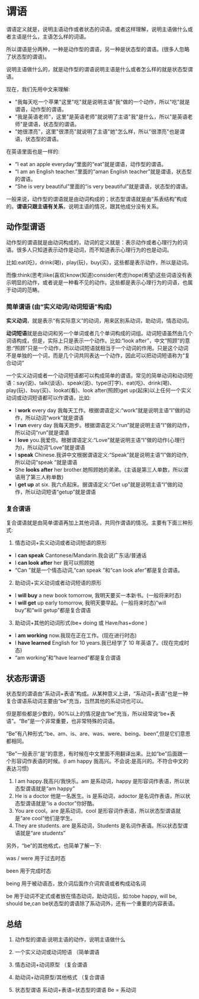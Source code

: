 # 谓语

谓语定义就是，说明主语动作或者状态的词语。或者这样理解，说明主语做什么或者主语是什么，主语怎么样的词语。

所以谓语是分两种，一种是动作型的谓语，另一种是状态型的谓语。(很多人忽略了状态型的谓语)。

说明主语做什么的，就是动作型的谓语说明主语是什么或者怎么样的就是状态型谓语。

现在，我们先用中文来理解:

- "我每天吃一个苹果"这里"吃"就是说明主语"我"做的一个动作，所以"吃"就是谓语，动作型的谓语。
- "我是英语老师"，这里"是英语老师"就说明了主语"我"是什么，所以"是英语老师"是谓语，状态型的谓语。
- "她很漂亮"，这里"很漂亮"就说明了主语"她"怎么样，所以"很漂亮"也是谓语，状态型的谓语。

在英语里面也是一样的:

- “I eat an apple everyday”里面的“eat”就是谓语，动作型的谓语。
- “I am an English teacher.”里面的“aman English teacher”就是谓语，状态型的谓语。
- “She is very beautiful”里面的“is very beautiful”就是谓语，状态型的谓语。

一般来说，动作型的谓语就是由动词构成的；状态型谓语就是由“系表结构”构成的。**谓语只跟主语有关系**，说明主语的情况，跟其他成分没有关系。

## 动作型谓语

动作型的谓语就是由动词构成的，动词的定义就是：表示动作或者心理行为的词语。很多人只知道表示动作是动词，而不知道表示心理行为的也是动词。

比如:eat(吃)，drink(喝)，play(玩)，buy(买)，这些都是表示动作，所以是动词。

而像:think(思考)like(喜欢)know(知道)consider(考虑)hope(希望)这些词语没有表示明显的动作，或者说是一种看不见的动作。这些都是表示心理行为的词语，也属于动词的范畴。

### 简单谓语 (由“实义动词/动词短语”构成)

**实义动词**，就是表示“有实际意义”的动词，用来区别系动词，助动词，情态动词。

**动词短语**就是由动词和另一个单词或者几个单词构成的词组。动词短语虽然由几个词语构成，但是，实际上只是表示一个动作。比如:“look after”，中文“照顾”的意思:“照顾”只是一个动作，所以动词短语就相当于一个动词的作用。只是这个动词不是单独的一个词，而是几个词共同表达一个动作，因此可以把动词短语称为“复合动词”

一个实义动词或者一个动词短语都可以构成简单的谓语。常见的简单动词和动词短语：say(说)、talk(谈话)、speak(说)、type(打字)、eat(吃)、drink(喝)、play(玩)、buy(买)、lookat(看)、look after(照顾)get up(起床)以上任何一个实义动词或动词短语都可以作谓语，比如:

- I **work** every day 我每天工作。根据谓语定义:“work”就是说明主语“I”做的动作，所以动词“work”就是谓语
- I **run** every day 我每天跑步。根据谓语定义:“run”就是说明主语“I”做的动作，所以动词“run”就是谓语
- I **love** you.我爱你。根据谓语定义:“Love”就是说明主语“I”做的动作(心理行为)，所以动词“Love”就是谓语
- I **speak** Chinese.我讲中文根据谓语定义:“Speak”就是说明主语“I”做的动作,所以动词“speak ”就是谓语
- She **looks after** her brother.她照顾她的弟弟。(主语是第三人单数，所以谓语用了第三人称单数)
- I **get up** at six. 我六点起床。据谓语定义:“Get up”就是说明主语“I”做的动作，所以动词短语“getup”就是谓语

### 复合谓语

复合谓语就是由简单谓语再加上其他词语，共同作谓语的情况。主要有下面三种形式:

1. 情态动词+实义动词或者动词短语的原形

- I **can speak** Cantonese/Mandarin.我会说广东话/普通话
- I **can look after** her 我可以照顾她
- “Can ”就是一个情态动词,“can speak ”和“can look afer”都是复合谓语。

2. 助动词+实义动词或者动词短语的原形

- I **will buy** a new book tomorrow, 我明天要买一本新书。(一般将来时态)
- I **will get** up early tomorrow, 我明天要早起。(一般将来时态)“will buy”和“will getup”都是复合谓语

3. 助动词+其他的动词形式(be+ doing 或 Have/has+done )

- I **am working** now.我现在正在工作。(现在进行时态)
- I **have learned** English for 10 years.我已经学了 10 年英语了。(现在完成时态)
- “am working”和“have learned”都是复合谓语

## 状态形谓语

状态型的谓语由“系动词+表语”构成。从某种意义上讲，“系动词+表语”也是一种复合谓语系动词主要由“be”充当，当然其他的系动词也可以。

但是那些都是少数的，90%以上的情况是由“be”充当，所以经常说“be+表语”。“Be”是一个非常重要，也非常特殊的词语。

“Be”有八种形式:“be、am、is、are、was、were、being、been”,但是它们意思都相同。

“Be”一般表示“是”的意思，有时候在中文里面不用翻译出来。比如“be”后面跟一个形容词作表语的时候。(I am happy 我高兴。不会说:是高兴的。不符合中文的表达习惯)

1. I am happy.我高兴/我快乐。am 是系动词，happy 是形容词作表语，所以状态型谓语就是“am happy”
2. He is a doctor 他是一名医生。is 是系动词，adoctor 是名词作表语，所以状态型谓语就是“is a doctor”你好酷。
3. You are cool。are 是系动词，cool 是形容词作表语，所以状态型谓语就是“are cool”他们是学生。
4. They are students. are 是系动词，Students 是名词作表语。所以状态型谓语就是“are students”

另外，“be”的其他格式，也简单了解一下:

was / were 用于过去时态

been 用于完成时态

being 用于被动语态，放介词后面作介词宾语或者构成动名词

be 用于动词不定式或者放在情态动词，助动词后，如:tobe happy, will be, should be,can be状态型的谓语除了系动词外，还有一个重要的内容表语。

## 总结

1. 动作型的谓语:说明主语的动作，说明主语做什么
  1. 一个实义动词或动词短语 （简单谓语
  2. 情态动词+动词原型 （复合谓语
  3. 助动词+动词原型/其他格式 （复合谓语

2. 状态型谓语
  系动词+表语=状态型的谓语
  Be = 系动词
  